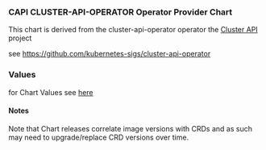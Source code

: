 ### CAPI CLUSTER-API-OPERATOR Operator Provider Chart

This chart is derived from the cluster-api-operator operator  the [Cluster API](https://cluster-api.sigs.k8s.io) project 

see https://github.com/kubernetes-sigs/cluster-api-operator

### Values
for Chart Values see [here](charts/capi-operator/README.md)

#### Notes

Note that Chart releases correlate image versions with CRDs and as such may need to upgrade/replace CRD versions over time.
